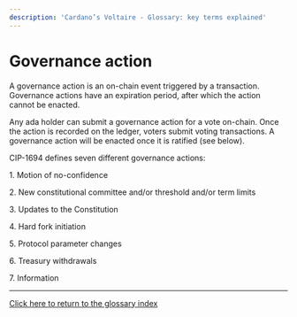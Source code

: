 ```yaml
---
description: 'Cardano’s Voltaire - Glossary: key terms explained'
---
```


# Governance action

A governance action is an on-chain event triggered by a transaction. Governance actions have an expiration period, after which the action cannot be enacted.&#x20;

Any ada holder can submit a governance action for a vote on-chain. Once the action is recorded on the ledger, voters submit voting transactions. A governance action will be enacted once it is ratified (see below).&#x20;

CIP-1694 defines seven different governance actions:

1\. Motion of no-confidence

2\. New constitutional committee and/or threshold and/or term limits

3\. Updates to the Constitution

4\. Hard fork initiation

5\. Protocol parameter changes

6\. Treasury withdrawals

7\. Information

***

[Click here to return to the glossary index](../../../cardano/cardano-governance/key-terms/general-glossary/)

